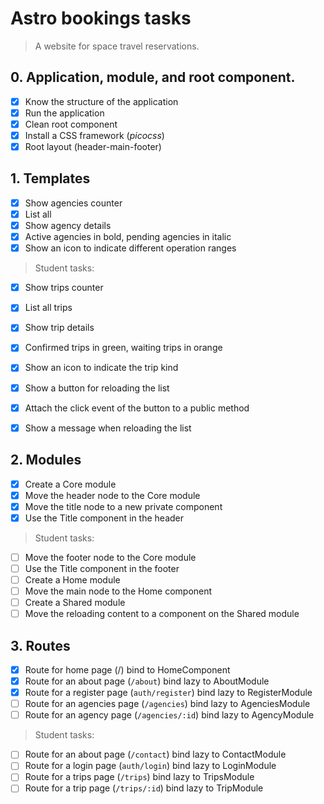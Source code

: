 # Astro bookings tasks

> A website for space travel reservations.

## 0. Application, module, and root component.

- [x] Know the structure of the application
- [x] Run the application
- [x] Clean root component
- [x] Install a CSS framework (_picocss_)
- [x] Root layout (header-main-footer)

## 1. Templates

- [x] Show agencies counter
- [x] List all
- [x] Show agency details
- [x] Active agencies in bold, pending agencies in italic
- [x] Show an icon to indicate different operation ranges

> Student tasks:

- [x] Show trips counter
- [x] List all trips
- [x] Show trip details
- [x] Confirmed trips in green, waiting trips in orange
- [x] Show an icon to indicate the trip kind

- [x] Show a button for reloading the list
- [x] Attach the click event of the button to a public method
- [x] Show a message when reloading the list

## 2. Modules

- [x] Create a Core module
- [x] Move the header node to the Core module
- [x] Move the title node to a new private component
- [x] Use the Title component in the header

> Student tasks:

- [ ] Move the footer node to the Core module
- [ ] Use the Title component in the footer
- [ ] Create a Home module
- [ ] Move the main node to the Home component
- [ ] Create a Shared module
- [ ] Move the reloading content to a component on the Shared module

## 3. Routes

- [x] Route for home page (/) bind to HomeComponent
- [x] Route for an about page (`/about`) bind lazy to AboutModule
- [x] Route for a register page (`auth/register`) bind lazy to RegisterModule
- [ ] Route for an agencies page (`/agencies`) bind lazy to AgenciesModule
- [ ] Route for an agency page (`/agencies/:id`) bind lazy to AgencyModule

> Student tasks:

- [ ] Route for an about page (`/contact`) bind lazy to ContactModule
- [ ] Route for a login page (`auth/login`) bind lazy to LoginModule
- [ ] Route for a trips page (`/trips`) bind lazy to TripsModule
- [ ] Route for a trip page (`/trips/:id`) bind lazy to TripModule
